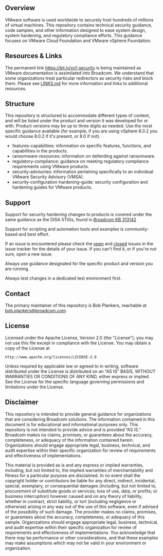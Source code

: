 ## Overview
VMware software is used worldwide to securely host hundreds of millions of virtual machines. This repository contains technical security guidance, code samples, and other information designed to ease system design, system hardening, and regulatory compliance efforts. This guidance focuses on VMware Cloud Foundation and VMware vSphere Foundation.

## Resources & Links
The permanent link https://bit.ly/vcf-security is being maintained as VMware documentation is assimilated into Broadcom. We understand that some organizations treat particular redirectors as security risks and block them. Please see [LINKS.md](LINKS.md) for more information and links to additional resources.

## Structure
This repository is structured to accommodate different types of content, and will be listed under the product and version it was developed for or with. Product versions may be up to three digits as needed. Use the most specific guidance available (for example, if you are using vSphere 8.0.2 you would choose 8.0.2 if it's present, or 8.0 if not).

* features-capabilities: information on specific features, functions, and capabilities in the products.
* ransomware-resources: information on defending against ransomware.
* regulatory-compliance: guidance on meeting regulatory compliance requirements using VMware products.
* security-advisories: information pertaining specifically to an individual VMware Security Advisory (VMSA).
* security-configuration-hardening-guide: security configuration and hardening guides for VMware products.

## Support
Support for security hardening changes to products is covered under the same guidance as the DISA STIGs, found in [Broadcom KB 313142](https://knowledge.broadcom.com/external/article?legacyId=94398)

Support for scripting and automation tools and examples is community-based and best effort.

If an issue is encountered please check the [open](https://github.com/vmware/cloud-infrastructure-security-and-compliance-guidelines/issues) and [closed](https://github.com/vmware/cloud-infrastructure-security-and-compliance-guidelines/issues?q=is%3Aissue+is%3Aclosed) issues in the issue tracker for the details of your issue. If you can't find it, or if you're not sure, open a new issue.

Always use guidance designated for the specific product and version you are running.

Always test changes in a dedicated test environment first.

## Contact
The primary maintainer of this repository is Bob Plankers, reachable at bob.plankers@broadcom.com.

## License
Licensed under the Apache License, Version 2.0 (the "License");
you may not use this file except in compliance with the License.
You may obtain a copy of the License at

    http://www.apache.org/licenses/LICENSE-2.0

Unless required by applicable law or agreed to in writing, software
distributed under the License is distributed on an "AS IS" BASIS,
WITHOUT WARRANTIES OR CONDITIONS OF ANY KIND, either express or implied.
See the License for the specific language governing permissions and
limitations under the License.

## Disclaimer
This repository is intended to provide general guidance for organizations that
are considering Broadcom solutions. The information contained in this document
is for educational and informational purposes only. This repository is not
intended to provide advice and is provided “AS IS.” Broadcom makes no claims,
promises, or guarantees about the accuracy, completeness, or adequacy of the
information contained herein. Organizations should engage appropriate legal,
business, technical, and audit expertise within their specific organization
for review of requirements and effectiveness of implementations.

This material is provided as is and any express or implied warranties,
including, but not limited to, the implied warranties of merchantability and
fitness for a particular purpose are disclaimed. In no event shall the
copyright holder or contributors be liable for any direct, indirect,
incidental, special, exemplary, or consequential damages (including, but not
limited to, procurement of substitute goods or services; loss of use, data,
or profits; or business interruption) however caused and on any theory of
liability, whether in contract, strict liability, or tort (including
negligence or otherwise) arising in any way out of the use of this software,
even if advised of the possibility of such damage. The provider makes no
claims, promises, or guarantees about the accuracy, completeness, or adequacy
of this sample. Organizations should engage appropriate legal, business,
technical, and audit expertise within their specific organization for review
of requirements and effectiveness of implementations. You acknowledge that
there may be performance or other considerations, and that these examples may
make assumptions which may not be valid in your environment or organization.
